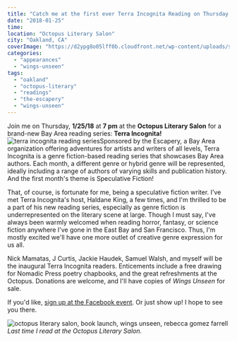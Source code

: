 ```yaml
---
title: "Catch me at the first ever Terra Incognita Reading on Thursday!"
date: "2018-01-25"
time:
location: "Octopus Literary Salon"
city: "Oakland, CA"
coverImage: "https://d2ypg8o05lff0b.cloudfront.net/wp-content/uploads/sites/3/2018/01/terra-incognita-500x432.jpg"
categories:
  - "appearances"
  - "wings-unseen"
tags:
  - "oakland"
  - "octopus-literary"
  - "readings"
  - "the-escapery"
  - "wings-unseen"
---
```


Join me on Thursday, **1/25/18** at **7 pm** at the **Octopus Literary Salon** for a brand-new Bay Area reading series: **Terra Incognita!** ![terra incognita reading series](https://d2ypg8o05lff0b.cloudfront.net/wp-content/uploads/sites/3/2018/01/terra-incognita-500x432.jpg)Sponsored by the Escapery, a Bay Area organization offering adventures for artists and writers of all levels, Terra Incognita is a genre fiction-based reading series that showcases Bay Area authors. Each month, a different genre or hybrid genre will be represented, ideally including a range of authors of varying skills and publication history. And the first month's theme is Speculative Fiction!

That, of course, is fortunate for me, being a speculative fiction writer. I've met Terra Incognita's host, Haldane King, a few times, and I'm thrilled to be a part of his new reading series, especially as genre fiction is underrepresented on the literary scene at large. Though I must say, I've always been warmly welcomed when reading horror, fantasy, or science fiction anywhere I've gone in the East Bay and San Francisco. Thus, I'm mostly excited we'll have one more outlet of creative genre expression for us all.

Nick Mamatas, J Curtis, Jackie Haudek, Samuel Walsh, and myself will be the inaugural Terra Incognita readers. Enticements include a free drawing for Nomadic Press poetry chapbooks, and the great refreshments at the Octopus. Donations are welcome, and I'll have copies of _Wings Unseen_ for sale.

If you'd like, [sign up at the Facebook event](https://www.facebook.com/events/668221330234735/). Or just show up! I hope to see you there.

<div class="caption">

![octopus literary salon, book launch, wings unseen, rebecca gomez farrell](https://d2ypg8o05lff0b.cloudfront.net/wp-content/uploads/sites/3/2018/01/Octopus-Launch-25-500x375.jpg) *Last time I read at the Octopus Literary Salon.*
</div>
